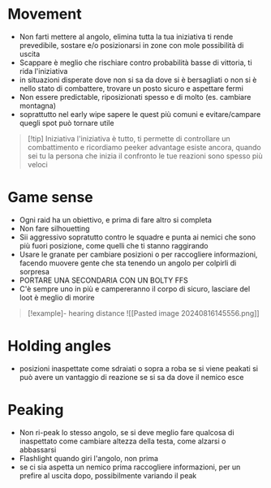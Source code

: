 # Movement
- Non farti mettere al angolo, elimina tutta la tua iniziativa ti rende prevedibile, sostare e/o posizionarsi in zone con mole possibilità di uscita
- Scappare è meglio che rischiare contro probabilità basse di vittoria, ti rida l'iniziativa 
- in situazioni disperate dove non si sa da dove si è bersagliati o non si è nello stato di combattere, trovare un posto sicuro e aspettare fermi
- Non essere predictable, riposizionati spesso e di molto (es. cambiare montagna)
- soprattutto nel early wipe sapere le quest più comuni e evitare/campare quegli spot può tornare utile 

>[!tip] Iniziativa
> l'iniziativa è tutto, ti permette di controllare un combattimento e ricordiamo peeker advantage esiste ancora, quando sei tu la persona che inizia il confronto le tue reazioni sono spesso più veloci

# Game sense
- Ogni raid ha un obiettivo, e prima di fare altro si completa
- Non fare silhouetting 
- Sii aggressivo sopratutto contro le squadre e punta ai nemici che sono più fuori posizione, come quelli che ti stanno raggirando
- Usare le granate per cambiare posizioni o per raccogliere informazioni, facendo muovere gente che sta tenendo un angolo per colpirli di sorpresa
- PORTARE UNA SECONDARIA CON UN BOLTY FFS
- C'è sempre uno in più e campereranno il corpo di sicuro, lasciare del loot è meglio di morire 

>[!example]- hearing distance 
![[Pasted image 20240816145556.png]]

# Holding angles
- posizioni inaspettate come sdraiati o sopra a roba se si viene peakati si può avere un vantaggio di reazione se si sa da dove il nemico esce

# Peaking
- Non ri-peak lo stesso angolo, se si deve meglio fare qualcosa di inaspettato come cambiare altezza della testa, come alzarsi o abbassarsi
- Flashlight quando giri l'angolo, non prima 
- se ci sia aspetta un nemico prima raccogliere informazioni, per un prefire al uscita dopo, possibilmente variando il peak
